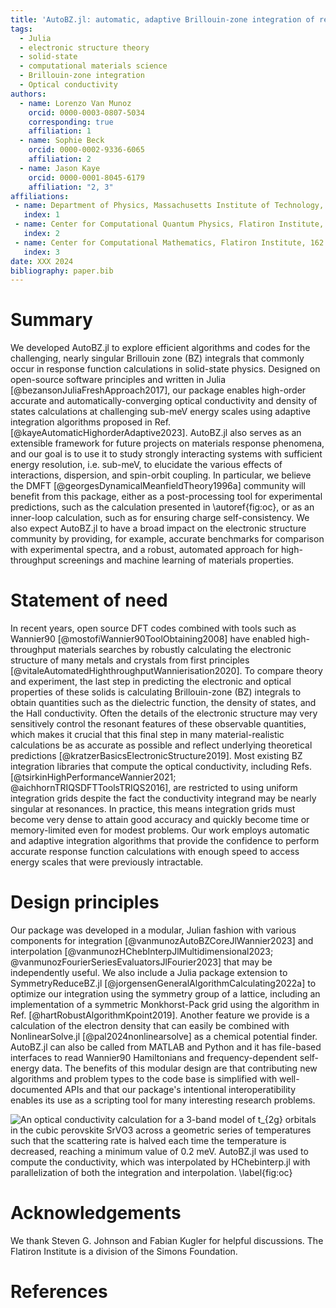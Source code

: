 ```yaml
---
title: 'AutoBZ.jl: automatic, adaptive Brillouin-zone integration of response functions using Wannier interpolation'
tags:
  - Julia
  - electronic structure theory
  - solid-state
  - computational materials science
  - Brillouin-zone integration
  - Optical conductivity
authors:
  - name: Lorenzo Van Munoz
    orcid: 0000-0003-0807-5034
    corresponding: true
    affiliation: 1
  - name: Sophie Beck
    orcid: 0000-0002-9336-6065
    affiliation: 2
  - name: Jason Kaye
    orcid: 0000-0001-8045-6179
    affiliation: "2, 3"
affiliations:
 - name: Department of Physics, Massachusetts Institute of Technology, 77 Massachusetts Avenue, Cambridge, MA 02139, USA
   index: 1
 - name: Center for Computational Quantum Physics, Flatiron Institute, 162 5th Avenue, New York, NY 10010, USA
   index: 2
 - name: Center for Computational Mathematics, Flatiron Institute, 162 5th Avenue, New York, NY 10010, USA
   index: 3
date: XXX 2024
bibliography: paper.bib
---
```


# Summary

We developed AutoBZ.jl to explore efficient algorithms and codes for the
challenging, nearly singular Brillouin zone (BZ) integrals that commonly occur
in response function calculations in solid-state physics.
Designed on open-source software principles and written in Julia
[@bezansonJuliaFreshApproach2017], our package enables high-order accurate and
automatically-converging optical conductivity and density of states calculations
at challenging sub-meV energy scales using adaptive integration algorithms
proposed in Ref. [@kayeAutomaticHighorderAdaptive2023].
AutoBZ.jl also serves as an extensible framework for future projects on
materials response phenomena, and our goal is to use it to study strongly
interacting systems
with sufficient energy resolution, i.e. sub-meV, to elucidate the various
effects of interactions, dispersion, and spin-orbit coupling. In particular, we
believe the DMFT [@georgesDynamicalMeanfieldTheory1996a] community will benefit
from this package, either as a post-processing tool for experimental
predictions, such as the calculation presented in \autoref{fig:oc}, or as an
inner-loop calculation, such as for ensuring charge self-consistency.
We also expect AutoBZ.jl to have a broad impact on the electronic structure
community by providing, for example, accurate benchmarks for comparison with
experimental spectra, and a robust, automated approach for high-throughput
screenings and machine learning of materials properties.

# Statement of need

In recent years, open source DFT codes combined with tools such as Wannier90
[@mostofiWannier90ToolObtaining2008]
have enabled high-throughput materials searches by robustly calculating the
electronic structure of many metals and crystals from first principles
[@vitaleAutomatedHighthroughputWannierisation2020]. To
compare theory and experiment, the last step in predicting the electronic and
optical properties of these solids is calculating Brillouin-zone (BZ) integrals
to obtain quantities
such as the dielectric function, the density of states, and the Hall
conductivity. Often the details of the electronic structure may very sensitively
control the resonant features of these observable quantities, which makes it
crucial that this final step in many material-realistic calculations be as
accurate as possible and reflect underlying theoretical predictions
[@kratzerBasicsElectronicStructure2019].
Most existing BZ integration libraries that compute
the optical conductivity, including Refs.
[@tsirkinHighPerformanceWannier2021; @aichhornTRIQSDFTToolsTRIQS2016],
are restricted to using uniform integration grids despite the fact the
conductivity integrand may be nearly singular at resonances.
In practice, this means integration grids must become very dense to attain good
accuracy and quickly become time or memory-limited even for modest problems.
Our work employs automatic and adaptive integration algorithms that provide the
confidence to perform accurate response function calculations with enough speed
to access energy scales that were previously intractable.

# Design principles

Our package was developed in a modular, Julian fashion with various components
for integration [@vanmunozAutoBZCoreJlWannier2023] and interpolation
[@vanmunozHChebInterpJlMultidimensional2023; @vanmunozFourierSeriesEvaluatorsJlFourier2023]
that may be independently useful.
We also include a Julia package extension to
SymmetryReduceBZ.jl [@jorgensenGeneralAlgorithmCalculating2022a]
to optimize our integration using the symmetry group of a lattice, including an
implementation of a symmetric Monkhorst-Pack grid using the algorithm in Ref.
[@hartRobustAlgorithmKpoint2019]. Another feature we provide is a calculation of
the electron density that can easily be combined with NonlinearSolve.jl
[@pal2024nonlinearsolve] as a chemical potential finder.
AutoBZ.jl can also be called from MATLAB and Python and it has file-based
interfaces to read Wannier90 Hamiltonians and frequency-dependent self-energy
data. The benefits of this modular design are that contributing new algorithms
and problem types to the code base is simplified with well-documented APIs and
that our package's intentional interoperatibility enables its use as a
scripting tool for many interesting research problems.

![An optical conductivity calculation for a 3-band model of $t_{2g}$ orbitals in
the cubic perovskite SrVO3 across a geometric
series of temperatures such that the scattering rate is halved each time the
temperature is decreased, reaching a minimum value of 0.2 meV. AutoBZ.jl
was used to compute the conductivity, which was interpolated by HChebinterp.jl
with parallelization of both the integration and interpolation. \label{fig:oc}](oc_fermiliquid.png)

# Acknowledgements

We thank Steven G. Johnson and Fabian Kugler for helpful discussions.
The Flatiron Institute is a division of the Simons Foundation. 

# References